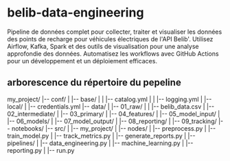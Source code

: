 # belib-data-engineering
Pipeline de données complet pour collecter, traiter et visualiser les données des points de recharge pour véhicules électriques de l'API Belib'. Utilisez Airflow, Kafka, Spark et des outils de visualisation pour une analyse approfondie des données. Automatisez les workflows avec GitHub Actions pour un développement et un déploiement efficaces.

## arborescence du répertoire du pepeline 
my_project/
|-- conf/
|   |-- base/
|   |   |-- catalog.yml
|   |   |-- logging.yml
|   |-- local/
|       |-- credentials.yml
|-- data/
|   |-- 01_raw/
|   |   |-- belib_data.csv
|   |-- 02_intermediate/
|   |-- 03_primary/
|   |-- 04_features/
|   |-- 05_model_input/
|   |-- 06_models/
|   |-- 07_model_output/
|   |-- 08_reporting/
|   |-- 09_tracking/
|-- notebooks/
|-- src/
|   |-- my_project/
|       |-- nodes/
|           |-- preprocess.py
|           |-- train_model.py
|           |-- track_metrics.py
|           |-- generate_reports.py
|       |-- pipelines/
|           |-- data_engineering.py
|           |-- machine_learning.py
|           |-- reporting.py
|       |-- run.py
